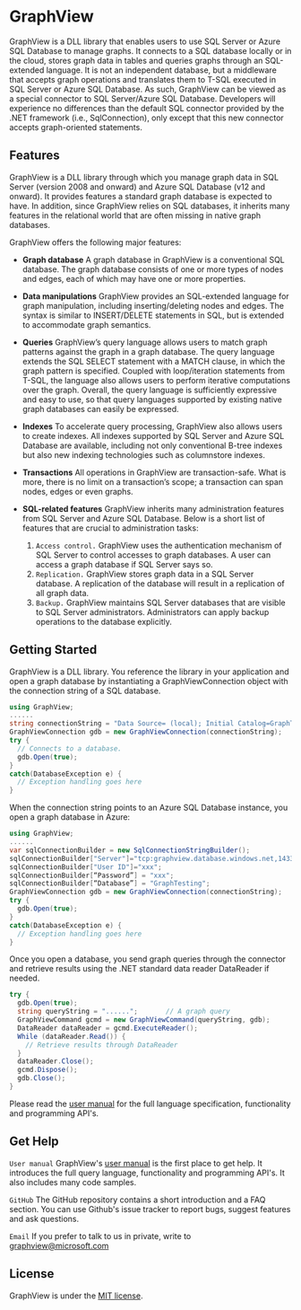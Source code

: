 GraphView
=========
GraphView is a DLL library that enables users to use SQL Server or Azure SQL Database to manage graphs. It connects to a SQL database locally or in the cloud, stores graph data in tables and queries graphs through an SQL-extended language. It is not an independent database, but a middleware that accepts graph operations and translates them to T-SQL executed in SQL Server or Azure SQL Database. As such, GraphView can be viewed as a special connector to SQL Server/Azure SQL Database. Developers will experience no differences than the default SQL connector provided by the .NET framework (i.e., SqlConnection), only except that this new connector accepts graph-oriented statements.

Features
---------

GraphView is a DLL library through which you manage graph data in SQL Server (version 2008 and onward) and Azure SQL Database (v12 and onward). It provides features a standard graph database is expected to have. In addition, since GraphView relies on SQL databases, it inherits many features in the relational world that are often missing in native graph databases.

GraphView offers the following major features:

- **Graph database** A graph database in GraphView is a conventional SQL database. The graph database consists of one or more types of nodes and edges, each of which may have one or more properties.

- **Data manipulations** GraphView provides an SQL-extended language for graph manipulation, including inserting/deleting nodes and edges. The syntax is similar to INSERT/DELETE statements in SQL, but is extended to accommodate graph semantics.

- **Queries**  GraphView’s query language allows users to match graph patterns against the graph in a graph database. The query language extends the SQL SELECT statement with a MATCH clause, in which the graph pattern is specified. Coupled with loop/iteration statements from T-SQL, the language also allows users to perform iterative computations over the graph. Overall, the query language is sufficiently expressive and easy to use, so that query languages supported by existing native graph databases can easily be expressed. 

- **Indexes** To accelerate query processing, GraphView also allows users to create indexes. All indexes supported by SQL Server and Azure SQL Database are available, including not only conventional B-tree indexes but also new indexing technologies such as columnstore indexes.

- **Transactions** All operations in GraphView are transaction-safe. What is more, there is no limit on a transaction’s scope; a transaction can span nodes, edges or even graphs.

- **SQL-related features** GraphView inherits many administration features from SQL Server and Azure SQL Database. Below is a short list of features that are crucial to administration tasks:
  1.  `Access control.` GraphView uses the authentication mechanism of SQL Server to control accesses to graph databases. A user can access a graph database if SQL Server says so.
  2.  `Replication.` GraphView stores graph data in a SQL Server database. A replication of the database will result in a replication of all graph data.
  3.  `Backup.` GraphView maintains SQL Server databases that are visible to SQL Server administrators. Administrators can apply backup operations to the database explicitly.

Getting Started
----------------
GraphView is a DLL library. You reference the library in your application and open a graph database by instantiating a GraphViewConnection object with the connection string of a SQL database.
```C#
using GraphView;
......
string connectionString = "Data Source= (local); Initial Catalog=GraphTesting; Integrated Security=true;";
GraphViewConnection gdb = new GraphViewConnection(connectionString);
try {
  // Connects to a database. 
  gdb.Open(true);
}
catch(DatabaseException e) {
  // Exception handling goes here
}
```
When the connection string points to an Azure SQL Database instance, you open a graph database in Azure:
```C#
using GraphView;
......
var sqlConnectionBuilder = new SqlConnectionStringBuilder();
sqlConnectionBuilder["Server"]="tcp:graphview.database.windows.net,1433";
sqlConnectionBuilder["User ID"]="xxx";
sqlConnectionBuilder[“Password”] = "xxx";
sqlConnectionBuilder[“Database”] = "GraphTesting";
GraphViewConnection gdb = new GraphViewConnection(connectionString);
try {
  gdb.Open(true);
}
catch(DatabaseException e) {
  // Exception handling goes here
}
```
Once you open a database, you send graph queries through the connector and retrieve results using the .NET standard data reader DataReader if needed.
```C#
try {
  gdb.Open(true);
  string queryString = "......";       // A graph query
  GraphViewCommand gcmd = new GraphViewCommand(queryString, gdb);
  DataReader dataReader = gcmd.ExecuteReader();
  While (dataReader.Read()) {
    // Retrieve results through DataReader
  }
  dataReader.Close();
  gcmd.Dispose();
  gdb.Close();
}
```
Please read the [user manual][manual] for the full language specification, functionality and programming API's. 

Get Help
-----------

`User manual` GraphView's [user manual][manual] is the first place to get help. It introduces the full query language, functionality and programming API's. It also includes many code samples. 

`GitHub`  The GitHub repository contains a short introduction and a FAQ section. You can use Github's issue tracker to report bugs, suggest features and ask questions.

`Email` If you prefer to talk to us in private, write to graphview@microsoft.com


License
--------------
GraphView is under the [MIT license][MIT].

[manual]:manual_link
[Email]:mailto:graphview@microsoft.com
[MIT]:LICENSE

